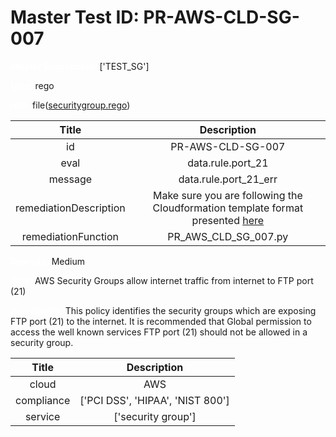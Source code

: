 



# Master Test ID: PR-AWS-CLD-SG-007


***<font color="white">Master Snapshot Id:</font>*** ['TEST_SG']

***<font color="white">type:</font>*** rego

***<font color="white">rule:</font>*** file([securitygroup.rego])  
  
  
  
  

|Title|Description|
| :---: | :---: |
|id|PR-AWS-CLD-SG-007|
|eval|data.rule.port_21|
|message|data.rule.port_21_err|
|remediationDescription|Make sure you are following the Cloudformation template format presented <a href='https://docs.aws.amazon.com/AWSCloudFormation/latest/UserGuide/aws-properties-ec2-security-group.html' target='_blank'>here</a>|
|remediationFunction|PR_AWS_CLD_SG_007.py|


***<font color="white">Severity:</font>*** Medium

***<font color="white">Title:</font>*** AWS Security Groups allow internet traffic from internet to FTP port (21)

***<font color="white">Description:</font>*** This policy identifies the security groups which are exposing FTP port (21) to the internet. It is recommended that Global permission to access the well known services FTP port (21) should not be allowed in a security group.  
  
  

|Title|Description|
| :---: | :---: |
|cloud|AWS|
|compliance|['PCI DSS', 'HIPAA', 'NIST 800']|
|service|['security group']|



[securitygroup.rego]: https://github.com/prancer-io/prancer-compliance-test/tree/master/aws/cloud/securitygroup.rego
